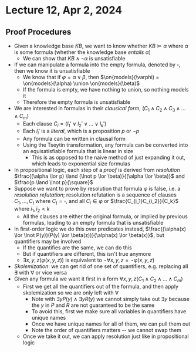 # Lecture 12, Apr 2, 2024

## Proof Procedures

* Given a knowledge base $KB$, we want to know whether $KB \models \alpha$ where $\alpha$ is some formula (whether the knowledge base *entails* $\alpha$)
	* We can show that $KB \land \lnot\alpha$ is unsatisfiable
* If we can manipulate a formula into the empty formula, denoted by $\square$, then we know it is unsatisfiable
	* We know that if $\varphi = \alpha \lor \beta$, then $\on{models}(\varphi) = \on{models}(\alpha) \union \on{models}(\beta)$
	* If the formula is empty, we have nothing to union, so nothing models it
	* Therefore the empty formula is unsatisfiable
* We are interested in formulas in their *clausical form*, $(C_1 \land C_2 \land C_3 \land \dots \land C_m)$
	* Each clause $C_i = (l_1' \lor l_2' \lor \dots \lor l_k')$
	* Each $l_i'$ is a *literal*, which is a proposition $p$ or $\lnot p$
	* Any formula can be written in clausal form
	* Using the Tseytin transformation, any formula can be converted into an equisatisfiable formula that is linear in size
		* This is as opposed to the naive method of just expanding it out, which leads to exponential size formulas
* In propositional logic, each step of a *proof* is derived from *resolution* $\frac{(\alpha \lor p) \land (\lnot p \lor \beta)}{(\alpha \lor \beta)}$ and $\frac{p \land \lnot p}{\square}$
* Suppose we want to prove by resolution that formula $\varphi$ is false, i.e. a *resolution refutation*; resolution refutation is a sequence of clauses $C_1, \dots, C_t$ where $C_t = \square$, and all $C_i \in \varphi$ or $\frac{C_{i_1}C_{i_2}}{C_k}$ where $i_1, i_2 < k$
	* All the clauses are either the original formula, or implied by previous formulas, leading to an empty formula that is unsatisfiable
* In first-order logic we do this over predicates instead, $\frac{(\alpha(x) \lor \lnot P(y))(P(y) \lor \beta(z))}{\alpha(x) \lor \beta(x)}$, but quantifiers may be involved
	* If the quantifies are the same, we can do this
	* But if quantifiers are different, this isn't true anymore
	* $\exists x, y, z (\varphi(x, y, z))$ is equivalent to $\lnot\forall x, y, z = \lnot \varphi(x, y, z)$
* *Skolemization*: we can get rid of one set of quantifiers, e.g. replacing all $\exists$ with $\forall$ or vice versa
* Given any formula we want it first in a form $\forall x, y, z (C_1 \land C_2 \land \dots \land C_m)$
	* First we get all the quantifiers out of the formula, and then apply skolemization so we are only left with $\forall$
		* Note with $\exists y P(y) \land \exists y R(y)$ we cannot simply take out $\exists y$ because the $y$ in $P$ and $R$ are not guaranteed to be the same
		* To avoid this, first we make sure all variables in quantifiers have unique names
		* Once we have unique names for all of them, we can pull them out
		* Note the order of quantifiers matters -- we cannot swap them
	* Once we take it out, we can apply resolution just like in propositional logic

